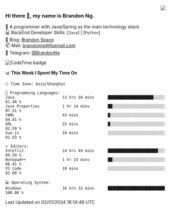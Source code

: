 <img  align="right" src="https://github-readme-stats-brandon0824.vercel.app/api/top-langs/?username=brandon0824&layout=compact">

### Hi there 👋, my name is Brandon Ng.

🌱 A programmer with Java/Spring as the main technology stack.  
💻 BackEnd Developer Skills: [`Java`] | [`Python`]  
📝 Blog: [Brandon Space](https://brandonng.tech)  
📫 Mail: brandonng@foxmail.com  
📰 Telegram: [@BrandonNg](https://t.me/BrandonNg24)  

![CodeTime badge](https://img.shields.io/endpoint?style=flat-square&url=https%3A%2F%2Fapi.codetime.dev%2Fshield%3Fid%3D128%26project%3D%26in%3D604800000)

<!--START_SECTION:waka-->
📊 **This Week I Spent My Time On** 

```text
🕑︎ Time Zone: Asia/Shanghai

💬 Programming Languages: 
Java                     13 hrs 28 mins      ████████████████████░░░░░   81.48 % 
Java Properties          1 hr 14 mins        ██░░░░░░░░░░░░░░░░░░░░░░░   07.51 % 
YAML                     43 mins             █░░░░░░░░░░░░░░░░░░░░░░░░   04.41 % 
XML                      25 mins             █░░░░░░░░░░░░░░░░░░░░░░░░   02.59 % 
Vue.js                   19 mins             ░░░░░░░░░░░░░░░░░░░░░░░░░   01.93 % 

🔥 Editors: 
IntelliJ                 14 hrs 49 mins      ██████████████████████░░░   89.59 % 
Notepad++                1 hr 23 mins        ██░░░░░░░░░░░░░░░░░░░░░░░   08.41 % 
VS Code                  19 mins             ░░░░░░░░░░░░░░░░░░░░░░░░░   02.00 % 

💻 Operating System: 
Windows                  16 hrs 32 mins      █████████████████████████   100.00 % 
```


 Last Updated on 02/01/2024 16:14:46 UTC
<!--END_SECTION:waka-->
